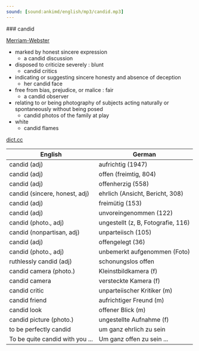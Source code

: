 ```yaml
---
sound: [sound:ankimd/english/mp3/candid.mp3]
---
```


\### candid

[Merriam-Webster](https://www.merriam-webster.com/dictionary/candid)

- marked by honest sincere expression
    - a candid discussion
- disposed to criticize severely : blunt
    - candid critics
- indicating or suggesting sincere honesty and absence of deception
    - her candid face
- free from bias, prejudice, or malice : fair
    - a candid observer
- relating to or being photography of subjects acting naturally or spontaneously without being posed
    - candid photos of the family at play
- white
    - candid flames

[dict.cc](https://www.dict.cc/candid)

| English        | German       |
| -------------- | ------------ |
| candid (adj) | aufrichtig (1947) |
| candid (adj) | offen (freimtig, 804) |
| candid (adj) | offenherzig (558) |
| candid (sincere, honest, adj) | ehrlich (Ansicht, Bericht, 308) |
| candid (adj) | freimütig (153) |
| candid (adj) | unvoreingenommen (122) |
| candid (photo., adj) | ungestellt (z, B, Fotografie, 116) |
| candid (nonpartisan, adj) | unparteiisch (105) |
| candid (adj) | offengelegt (36) |
| candid (photo., adj) | unbemerkt aufgenommen (Foto) |
| ruthlessly candid (adj) | schonungslos offen |
| candid camera (photo.) | Kleinstbildkamera (f) |
| candid camera | versteckte Kamera (f) |
| candid critic | unparteiischer Kritiker (m) |
| candid friend | aufrichtiger Freund (m) |
| candid look | offener Blick (m) |
| candid picture (photo.) | ungestellte Aufnahme (f) |
| to be perfectly candid | um ganz ehrlich zu sein |
| To be quite candid with you ... | Um ganz offen zu sein ... |
